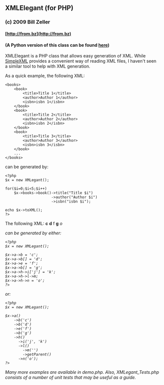 ## XMLElegant (for PHP)

### (c) 2009 Bill Zeller
#### [http://from.bz](http://from.bz)
#### (A Python version of this class can be found [here](http://github.com/billzeller/xmlegant-for-python/tree/master))

XMLElegant is a PHP class that allows easy generation of XML. While [SimpleXML][SimpleXML] provides a convenient way of reading XML files, I haven't seen a similar tool to help with XML generation.

As a quick example, the following XML:

    <books>
        <book>
            <title>Title 1</title>
            <author>Author 1</author>
            <isbn>isbn 1</isbn>
        </book>
        <book>
            <title>Title 2</title>
            <author>Author 2</author>
            <isbn>isbn 2</isbn>
        </book>
        <book>
            <title>Title 3</title>
            <author>Author 3</author>
            <isbn>isbn 3</isbn>
        </book>
        ...
    </books>    

can be generated by:

    <?php
    $x = new XMLegant();

    for($i=0;$i<5;$i++)
        $x->books->book()->title("Title $i")
                         ->author("Author $i")
                         ->isbn("isbn $i");

    echo $x->toXML();
    ?>
    
The following XML:
    <a>
        <b>c</b>
        <b>d</b>
        <e>f</e>
        <b>g</b>
        <h>
            <i j="k"/>
            <l>
                <m/>
            </l>
            <n>o</n>
        </h>
    <a>

can be generated by either:

    <?php
    $x = new XMLegant();

    $x->a->b = 'c'; 
    $x->a->b[] = 'd';
    $x->a->e = 'f';
    $x->a->b[] = 'g';
    $x->a->h->i['j'] = 'k';
    $x->a->h->l->m;
    $x->a->h->n = 'o';
    ?>


or:

    <?php
    $x = new XMLegant();

    $x->a()
        ->b('c')
        ->b('d')
        ->e('f')
        ->b('g')
        ->h()
          ->i('j', 'k')
          ->l()
            ->m('')
            ->getParent()
          ->n('o');
    ?>

Many more examples are available in demo.php. Also, XMLegant_Tests.php consists of a number of unit tests that may be useful as a guide.

[SimpleXML]: http://php.net/simplexml
